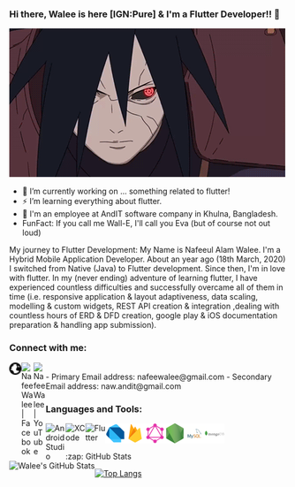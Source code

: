 ### Hi there, Walee is here [IGN:Pure] & I'm a Flutter Developer!! 👋

[![](https://github.com/NafeeWalee/NafeeWalee/blob/master/Reanimated%20Madara.gif)](#)

- 🔭 I’m currently working on ... something related to flutter!
- ⚡ I’m learning everything about flutter.
- 👯 I'm an employee at AndIT software company in Khulna, Bangladesh.
- FunFact: If you call me Wall-E, I'll call you Eva (but of course not out loud)

My journey to Flutter Development:
My Name is Nafeeul Alam Walee. I'm a Hybrid Mobile Application Developer. About an year ago (18th March, 2020) I switched from Native (Java) to Flutter development. Since then, I'm in love with flutter. In my (never ending) adventure of learning flutter, I have experienced countless difficulties and successfully overcame all of them in time (i.e. responsive application & layout adaptiveness, data scaling, modelling & custom widgets, REST API creation & integration ,dealing with countless hours of ERD & DFD creation, google play & iOS documentation preparation & handling app submission).


### Connect with me:

[<img align="left" alt="NafeeWalee" width="22px" color="#ffffff" src="https://raw.githubusercontent.com/iconic/open-iconic/master/svg/globe.svg" />][website]
[<img align="left" alt="NafeeWalee | Facebook" width="22px" src="https://cdn.jsdelivr.net/npm/simple-icons@v3/icons/facebook.svg" />][facebook]
[<img align="left" alt="NafeeWalee | YouTube" width="22px" src="https://cdn.jsdelivr.net/npm/simple-icons@v3/icons/youtube.svg" />][youtube]

<br />
- Primary Email address: nafeewalee@gmail.com
- Secondary Email address: naw.andit@gmail.com
<br />

### Languages and Tools:

[<img align="left" alt="Android Studio" width="36px" src="https://upload.wikimedia.org/wikipedia/commons/thumb/8/8f/Breezeicons-apps-48-android-studio.svg/1200px-Breezeicons-apps-48-android-studio.svg.png" />][as]
[<img align="left" alt="XCode" width="36px" src="https://icons.iconarchive.com/icons/blackvariant/button-ui-app-pack-two/512/XCode-icon.png" />][xc]
[<img align="left" alt="Flutter" width="36px" src="https://cdn.iconscout.com/icon/free/png-512/flutter-2038877-1720090.png" />][flutter]
[<img align="left" alt="Dart" width="36px" src="https://raw.githubusercontent.com/github/explore/80688e429a7d4ef2fca1e82350fe8e3517d3494d/topics/dart/dart.png" />][dart]
[<img align="left" alt="Firebase" width="36px" src="https://raw.githubusercontent.com/github/explore/80688e429a7d4ef2fca1e82350fe8e3517d3494d/topics/firebase/firebase.png" />][Firebase]
[<img align="left" alt="GraphQL" width="36px" src="https://raw.githubusercontent.com/github/explore/80688e429a7d4ef2fca1e82350fe8e3517d3494d/topics/graphql/graphql.png" />][gql]
[<img align="left" alt="Node.js" width="36px" src="https://raw.githubusercontent.com/github/explore/80688e429a7d4ef2fca1e82350fe8e3517d3494d/topics/nodejs/nodejs.png" />][nodejs]
[<img align="left" alt="MySQL" width="36px" src="https://raw.githubusercontent.com/github/explore/80688e429a7d4ef2fca1e82350fe8e3517d3494d/topics/mysql/mysql.png" />][mysql]
[<img align="left" alt="MongoDB" width="36px" src="https://raw.githubusercontent.com/github/explore/80688e429a7d4ef2fca1e82350fe8e3517d3494d/topics/mongodb/mongodb.png" />][mongodb]

<br />
<br />
<br />


<summary>:zap: GitHub Stats</summary>
<img align="left" alt="Walee's GitHub Stats" src="https://github-readme-stats.codestackr.vercel.app/api?username=NafeeWalee&show_icons=true&theme=radical&hide_border=true" />

[![Top Langs](https://github-readme-stats.vercel.app/api/top-langs/?username=NafeeWalee&layout=compact)](https://github.com/anuraghazra/github-readme-stats)


[website]: https://purenafee.blogspot.com
[youtube]: https://www.youtube.com/channel/UCBcd-lf-Z37jMS6iOKGAFcw
[facebook]: https://www.facebook.com/MisterPureHeart
[as]: https://www.google.com/search?q=androidstudio
[xc]: https://www.google.com/search?q=xcode
[dart]: https://www.google.com/search?q=dart
[flutter]: https://www.google.com/search?q=flutter
[gql]: https://www.google.com/search?q=graphql
[nodejs]: https://www.google.com/search?q=nodejs
[mysql]: https://www.google.com/search?q=mysql
[mongodb]: https://www.google.com/search?q=mongodb
[Firebase]: https://www.google.com/search?q=firebase

